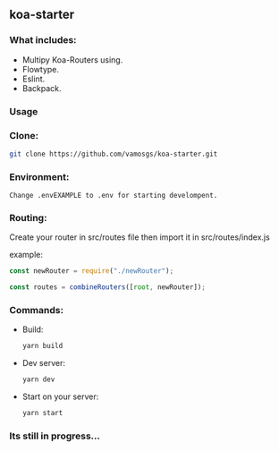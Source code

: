## koa-starter

### What includes:

* Multipy Koa-Routers using.
* Flowtype.
* Eslint.
* Backpack.

### Usage

### Clone:

```bash
git clone https://github.com/vamosgs/koa-starter.git
```

### Environment:

    Change .envEXAMPLE to .env for starting develompent.

### Routing:

Create your router in src/routes file
then import it in src/routes/index.js

example:

```js
const newRouter = require("./newRouter");

const routes = combineRouters([root, newRouter]);
```

### Commands:

* Build:
  ```bash
  yarn build
  ```
* Dev server:

  ```bash
  yarn dev
  ```

* Start on your server:

  ```bash
  yarn start
  ```

### Its still in progress...